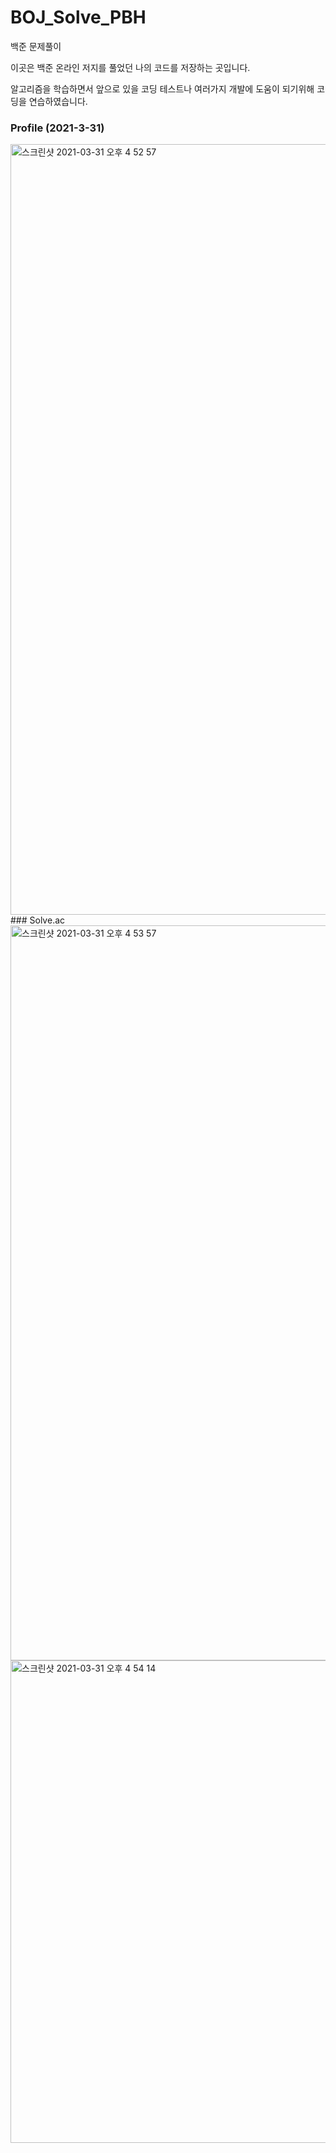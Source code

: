 # BOJ_Solve_PBH
백준 문제풀이

이곳은 백준 온라인 저지를 풀었던 나의 코드를 저장하는 곳입니다.

알고리즘을 학습하면서 앞으로 있을 코딩 테스트나 여러가지 개발에 도움이 되기위해 코딩을 연습하였습니다.


### Profile (2021-3-31)
<img width="1233" alt="스크린샷 2021-03-31 오후 4 52 57" src="https://user-images.githubusercontent.com/73048180/113110021-8f525800-9241-11eb-9907-088d2cfae339.png">
### Solve.ac
<img width="1176" alt="스크린샷 2021-03-31 오후 4 53 57" src="https://user-images.githubusercontent.com/73048180/113110129-b14bda80-9241-11eb-8a6d-faf3011e319e.png">
<img width="772" alt="스크린샷 2021-03-31 오후 4 54 14" src="https://user-images.githubusercontent.com/73048180/113110168-bb6dd900-9241-11eb-9494-5fbbd8a951be.png">

